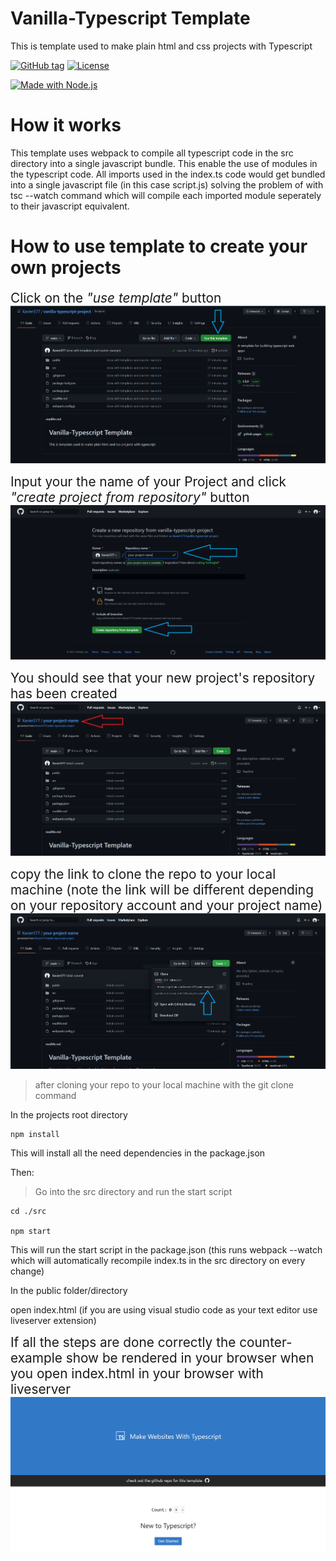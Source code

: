 # Vanilla-Typescript Template

This is template used to make plain html and css projects with Typescript

[![GitHub tag](https://img.shields.io/github/tag/Xavier577/vanilla-typescript-project?include_prereleases=&sort=semver)](https://github.com/Xavier577/vanilla-typescript-project/releases)
[![License](https://img.shields.io/badge/License-MIT-blue)](#license)

[![Made with Node.js](https://img.shields.io/badge/Node.js->=12-blue?logo=node.js&logoColor=white)](https://nodejs.org)

# How it works

This template uses webpack to compile all typescript code in the src directory into a single javascript bundle.
This enable the use of modules in the typescript code. All imports used in the index.ts code would get bundled into a single javascript file (in this case script.js) solving the problem of with tsc --watch command which will compile each imported module seperately to their javascript equivalent.

# How to use template to create your own projects

<p>
<span style="font-size: 1.3rem"> Click on the <em>"use template"</em> button </span> <br/>
<img src="./screenshots/useTemplate.PNG" alt="use template">
</p>

<p>
<span style="font-size: 1.3rem"> Input your the name of your Project and click <em>"create project from repository"</em> button </span> <br/>
<img src="./screenshots/create-project-from-template.PNG" alt="create new project from template">
</p>

<p>
<span style="font-size: 1.3rem"> You should see that your new project's repository has been created </span><br/>
<img src="./screenshots/new-project-created.PNG" alt="new-project-created">
</p>

<p>
<span style="font-size: 1.3rem"> copy the link to clone the repo to your local machine (note the link will be different depending on your repository account and your project name)</span> <br/>
<img src="./screenshots/clone-from-your-repo.PNG" alt="copy-repo-link">
</p>

> after cloning your repo to your local machine with the git clone command

In the projects root directory

```
npm install

```

This will install all the need dependencies in the package.json

Then:

> Go into the src directory and run the start script

```
cd ./src

npm start

```

This will run the start script in the package.json (this runs webpack --watch which will automatically recompile index.ts in the src directory on every change)

In the public folder/directory

open index.html (if you are using visual studio code as your text editor use liveserver extension)

<p>
<span style="font-size: 1.3rem"> 
If all the steps are done correctly the counter-example  show be rendered  in your browser when you open index.html in your browser with liveserver
</span> <br/>
<img src="./screenshots/counter-example.PNG" alt="counter-example">
</p>
